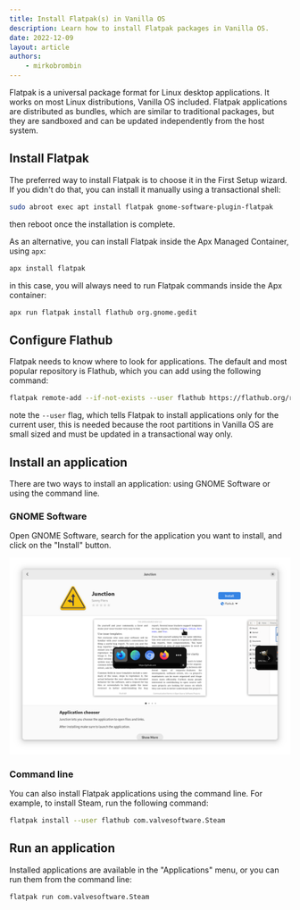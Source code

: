 ```yaml
---
title: Install Flatpak(s) in Vanilla OS
description: Learn how to install Flatpak packages in Vanilla OS.
date: 2022-12-09
layout: article
authors: 
    - mirkobrombin
---
```


Flatpak is a universal package format for Linux desktop applications. It works 
on most Linux distributions, Vanilla OS included. Flatpak applications are
distributed as bundles, which are similar to traditional packages, but they
are sandboxed and can be updated independently from the host system.

## Install Flatpak
The preferred way to install Flatpak is to choose it in the First Setup
wizard. If you didn't do that, you can install it manually using a transactional
shell:

```bash
sudo abroot exec apt install flatpak gnome-software-plugin-flatpak
```

then reboot once the installation is complete.

As an alternative, you can install Flatpak inside the Apx Managed Container,
using `apx`:

```bash
apx install flatpak
```

in this case, you will always need to run Flatpak commands inside the Apx
container:

```bash
apx run flatpak install flathub org.gnome.gedit
```

## Configure Flathub
Flatpak needs to know where to look for applications. The default and most
popular repository is Flathub, which you can add using the following command:

```bash
flatpak remote-add --if-not-exists --user flathub https://flathub.org/repo/flathub.flatpakrepo
```

note the `--user` flag, which tells Flatpak to install applications only for the
current user, this is needed because the root partitions in Vanilla OS are
small sized and must be updated in a transactional way only.

## Install an application
There are two ways to install an application: using GNOME Software or using
the command line.

### GNOME Software
Open GNOME Software, search for the application you want to install, and click
on the "Install" button.

![GNOME Software](/assets/uploads/flatpak-gnome-software.png)

### Command line
You can also install Flatpak applications using the command line. For example,
to install Steam, run the following command:

```bash
flatpak install --user flathub com.valvesoftware.Steam
```

## Run an application
Installed applications are available in the "Applications" menu, or you can
run them from the command line:

```bash
flatpak run com.valvesoftware.Steam
```
